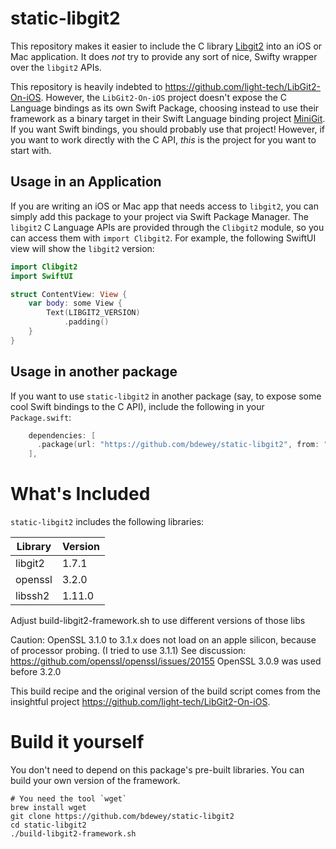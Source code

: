 # static-libgit2

This repository makes it easier to include the C library [Libgit2](https://libgit2.org) into an iOS or Mac application. It does *not* try to provide any sort of nice, Swifty wrapper over the `libgit2` APIs.

This repository is heavily indebted to https://github.com/light-tech/LibGit2-On-iOS. However, the `LibGit2-On-iOS` project doesn't expose the C Language bindings as its own Swift Package, choosing instead to use their framework as a binary target in their Swift Language binding project [MiniGit](https://github.com/light-tech/MiniGit). If you want Swift bindings, you should probably use that project! However, if you want to work directly with the C API, _this_ is the project for you want to start with.

## Usage in an Application

If you are writing an iOS or Mac app that needs access to `libgit2`, you can simply add this package to your project via Swift Package Manager. The `libgit2` C Language APIs are provided through the `Clibgit2` module, so you can access them with `import Clibgit2`. For example, the following SwiftUI view will show the `libgit2` version:

```swift
import Clibgit2
import SwiftUI

struct ContentView: View {
    var body: some View {
        Text(LIBGIT2_VERSION)
            .padding()
    }
}
```

## Usage in another package

If you want to use `static-libgit2` in another package (say, to expose some cool Swift bindings to the C API), include the following in your `Package.swift`:

```swift
    dependencies: [
      .package(url: "https://github.com/bdewey/static-libgit2", from: "0.1.0"),
    ],
```

# What's Included

`static-libgit2` includes the following libraries:

| Library | Version |
| ------- | ------- |
| libgit2 | 1.7.1   | https://github.com/libgit2/libgit2/	
| openssl | 3.2.0   | https://github.com/openssl/openssl/
| libssh2 | 1.11.0  | https://github.com/libssh2/libssh2/

Adjust build-libgit2-framework.sh to use different versions of those libs

Caution: OpenSSL 3.1.0 to 3.1.x does not load on an apple silicon, because of processor probing. (I tried to use 3.1.1) 
See discussion: https://github.com/openssl/openssl/issues/20155
OpenSSL 3.0.9 was used before 3.2.0

This build recipe and the original version of the build script comes from the insightful project https://github.com/light-tech/LibGit2-On-iOS. 

# Build it yourself

You don't need to depend on this package's pre-built libraries. You can build your own version of the framework.

```
# You need the tool `wget`
brew install wget
git clone https://github.com/bdewey/static-libgit2
cd static-libgit2
./build-libgit2-framework.sh
```
